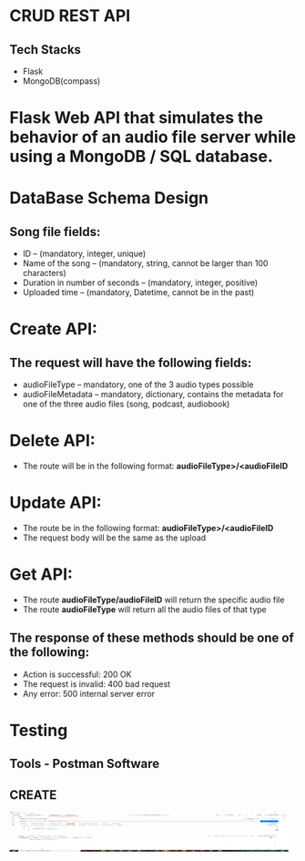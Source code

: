 # CRUD REST API

## Tech Stacks
- Flask
- MongoDB(compass)

# Flask Web API that simulates the behavior of an audio file server while using a MongoDB / SQL database.

# DataBase Schema Design
## Song file fields:
- ID – (mandatory, integer, unique)
- Name of the song – (mandatory, string, cannot be larger than 100 characters)
- Duration in number of seconds – (mandatory, integer, positive)
- Uploaded time – (mandatory, Datetime, cannot be in the past)

# Create API:
## The request will have the following fields:
- audioFileType – mandatory, one of the 3 audio types possible
- audioFileMetadata – mandatory, dictionary, contains the metadata for one of the three audio files (song, podcast, audiobook)

# Delete API:
- The route will be in the following format: **audioFileType>/<audioFileID**

# Update API:
- The route be in the following format: **audioFileType>/<audioFileID**
- The request body will be the same as the upload
 
# Get API:
- The route **audioFileType/audioFileID** will return the specific audio file
- The route **audioFileType** will return all the audio files of that type

## The response of these methods should be one of the following:
- Action is successful: 200 OK 
- The request is invalid: 400 bad request 
- Any error: 500 internal server error

# Testing 
## Tools - Postman Software

## CREATE  
<img src='image results/add song.png' width="490px" height="70px">